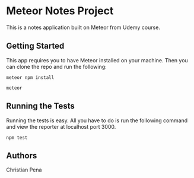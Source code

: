 # Meteor Notes Project

This is a notes application built on Meteor from Udemy course.

## Getting Started

This app requires you to have Meteor installed on your machine. Then you can clone the repo and run the following:

```
meteor npm install
```

```
meteor
```

## Running the Tests

Running the tests is easy. All you have to do is run the following command and view the reporter at localhost port 3000.

```
npm test
```

## Authors

Christian Pena